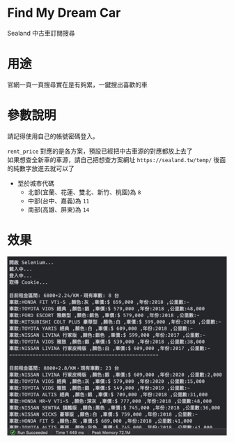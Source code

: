 # Find My Dream Car

Sealand 中古車訂閱搜尋

# 用途

官網一頁一頁搜尋實在是有夠累，一鍵搜出喜歡的車

# 參數說明

請記得使用自己的帳號密碼登入。  

`rent_price` 對應的是各方案，預設已經把中古車源的對應都放上去了  
如果想查全新車的車源，請自己把想查方案網址 `https://sealand.tw/temp/` 後面的純數字放進去就可以了  

* 至於城市代碼
    * 北部(宜蘭、花蓮、雙北、新竹、桃園)為 `8`
    * 中部(台中、嘉義)為 `11`
    * 南部(高雄、屏東)為 `14`



# 效果

![](demo.png)